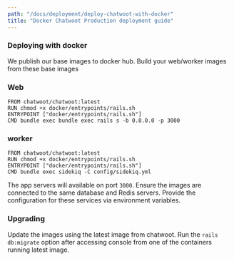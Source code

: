 ```yaml
---
path: "/docs/deployment/deploy-chatwoot-with-docker"
title: "Docker Chatwoot Production deployment guide"
---
```


### Deploying with docker

We publish our base images to docker hub. Build your web/worker images from these base images

### Web

```
FROM chatwoot/chatwoot:latest
RUN chmod +x docker/entrypoints/rails.sh
ENTRYPOINT ["docker/entrypoints/rails.sh"]
CMD bundle exec bundle exec rails s -b 0.0.0.0 -p 3000
```

### worker

```
FROM chatwoot/chatwoot:latest
RUN chmod +x docker/entrypoints/rails.sh
ENTRYPOINT ["docker/entrypoints/rails.sh"]
CMD bundle exec sidekiq -C config/sidekiq.yml
```

The app servers will available on port `3000`. Ensure the images are connected to the same database and Redis servers. Provide the configuration for these services via environment variables.

### Upgrading

Update the images using the latest image from chatwoot.  Run the `rails db:migrate` option after accessing console from one of the containers running latest image.

